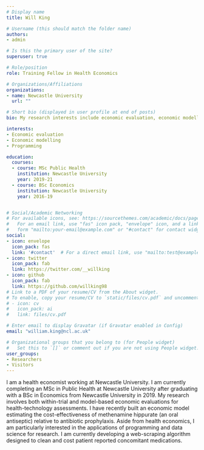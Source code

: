 ```yaml
---
# Display name
title: Will King

# Username (this should match the folder name)
authors:
- admin

# Is this the primary user of the site?
superuser: true

# Role/position
role: Training Fellow in Health Economics

# Organizations/Affiliations
organizations:
- name: Newcastle University
  url: ""

# Short bio (displayed in user profile at end of posts)
bio: My research interests include economic evaluation, economic modelling and data analysis.

interests:
- Economic evaluation
- Economic modelling
- Programming

education:
  courses:
  - course: MSc Public Health
    institution: Newcastle University
    year: 2019-21
  - course: BSc Economics
    institution: Newcastle University
    year: 2016-19


# Social/Academic Networking
# For available icons, see: https://sourcethemes.com/academic/docs/page-builder/#icons
#   For an email link, use "fas" icon pack, "envelope" icon, and a link in the
#   form "mailto:your-email@example.com" or "#contact" for contact widget.
social:
- icon: envelope
  icon_pack: fas
  link: '#contact'  # For a direct email link, use "mailto:test@example.org".
- icon: twitter
  icon_pack: fab
  link: https://twitter.com/__willking
- icon: github
  icon_pack: fab
  link: https://github.com/willking98
# Link to a PDF of your resume/CV from the About widget.
# To enable, copy your resume/CV to `static/files/cv.pdf` and uncomment the lines below.
# - icon: cv
#   icon_pack: ai
#   link: files/cv.pdf

# Enter email to display Gravatar (if Gravatar enabled in Config)
email: "william.king@ncl.ac.uk"

# Organizational groups that you belong to (for People widget)
#   Set this to `[]` or comment out if you are not using People widget.
user_groups:
- Researchers
- Visitors
---
```


I am a health economist working at Newcastle University. I am currently completing an MSc in Public Health at Newcastle University after graduating with a BSc in Economics from Newcastle University in 2019. My research involves both within-trial and model-based economic evaluations for health-technology assessments. I have recently built an economic model estimating the cost-effectiveness of methenamine hippurate (an oral antiseptic) relative to antibiotic prophylaxis. Aside from health economics, I am particularly interested in the applications of programming and data science for research. I am currently developing a web-scraping algorithm designed to clean and cost patient reported concomitant medications.
